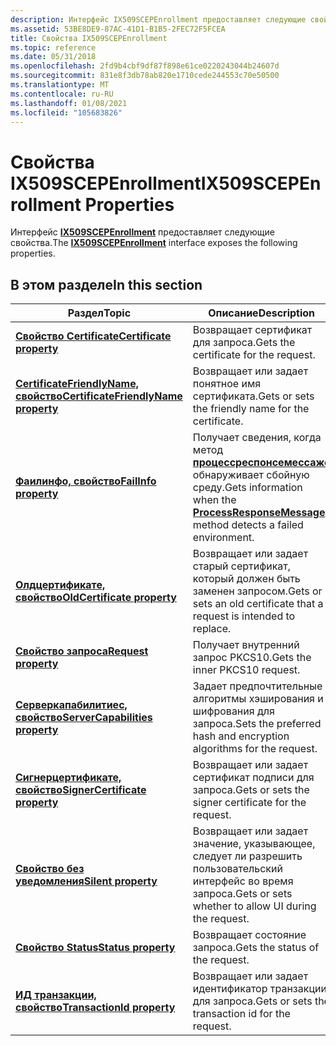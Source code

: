 ```yaml
---
description: Интерфейс IX509SCEPEnrollment предоставляет следующие свойства.
ms.assetid: 53BE8DE9-87AC-41D1-B1B5-2FEC72F5FCEA
title: Свойства IX509SCEPEnrollment
ms.topic: reference
ms.date: 05/31/2018
ms.openlocfilehash: 2fd9b4cbf9df87f898e61ce0220243044b24607d
ms.sourcegitcommit: 831e8f3db78ab820e1710cede244553c70e50500
ms.translationtype: MT
ms.contentlocale: ru-RU
ms.lasthandoff: 01/08/2021
ms.locfileid: "105683826"
---
```

# <a name="ix509scepenrollment-properties"></a><span data-ttu-id="882c0-103">Свойства IX509SCEPEnrollment</span><span class="sxs-lookup"><span data-stu-id="882c0-103">IX509SCEPEnrollment Properties</span></span>

<span data-ttu-id="882c0-104">Интерфейс [**IX509SCEPEnrollment**](/windows/desktop/api/Certenroll/nn-certenroll-ix509scepenrollment) предоставляет следующие свойства.</span><span class="sxs-lookup"><span data-stu-id="882c0-104">The [**IX509SCEPEnrollment**](/windows/desktop/api/Certenroll/nn-certenroll-ix509scepenrollment) interface exposes the following properties.</span></span>

## <a name="in-this-section"></a><span data-ttu-id="882c0-105">В этом разделе</span><span class="sxs-lookup"><span data-stu-id="882c0-105">In this section</span></span>



| <span data-ttu-id="882c0-106">Раздел</span><span class="sxs-lookup"><span data-stu-id="882c0-106">Topic</span></span>                                                                                              | <span data-ttu-id="882c0-107">Описание</span><span class="sxs-lookup"><span data-stu-id="882c0-107">Description</span></span>                                                                                                                                            |
|----------------------------------------------------------------------------------------------------|--------------------------------------------------------------------------------------------------------------------------------------------------------|
| [<span data-ttu-id="882c0-108">**Свойство Certificate**</span><span class="sxs-lookup"><span data-stu-id="882c0-108">**Certificate property**</span></span>](/windows/desktop/api/Certenroll/nf-certenroll-ix509scepenrollment-get_certificate)<br/>                         | <span data-ttu-id="882c0-109">Возвращает сертификат для запроса.</span><span class="sxs-lookup"><span data-stu-id="882c0-109">Gets the certificate for the request.</span></span><br/>                                                                                                       |
| [<span data-ttu-id="882c0-110">**CertificateFriendlyName, свойство**</span><span class="sxs-lookup"><span data-stu-id="882c0-110">**CertificateFriendlyName property**</span></span>](/windows/desktop/api/Certenroll/nf-certenroll-ix509scepenrollment-get_certificatefriendlyname)<br/> | <span data-ttu-id="882c0-111">Возвращает или задает понятное имя сертификата.</span><span class="sxs-lookup"><span data-stu-id="882c0-111">Gets or sets the friendly name for the certificate.</span></span><br/>                                                                                         |
| [<span data-ttu-id="882c0-112">**Фаилинфо, свойство**</span><span class="sxs-lookup"><span data-stu-id="882c0-112">**FailInfo property**</span></span>](/windows/desktop/api/Certenroll/nf-certenroll-ix509scepenrollment-get_failinfo)<br/>                               | <span data-ttu-id="882c0-113">Получает сведения, когда метод [**процессреспонсемессаже**](/windows/desktop/api/Certenroll/nf-certenroll-ix509scepenrollment-processresponsemessage) обнаруживает сбойную среду.</span><span class="sxs-lookup"><span data-stu-id="882c0-113">Gets information when the [**ProcessResponseMessage**](/windows/desktop/api/Certenroll/nf-certenroll-ix509scepenrollment-processresponsemessage) method detects a failed environment.</span></span><br/> |
| [<span data-ttu-id="882c0-114">**Олдцертификате, свойство**</span><span class="sxs-lookup"><span data-stu-id="882c0-114">**OldCertificate property**</span></span>](/windows/desktop/api/Certenroll/nf-certenroll-ix509scepenrollment-get_oldcertificate)<br/>                   | <span data-ttu-id="882c0-115">Возвращает или задает старый сертификат, который должен быть заменен запросом.</span><span class="sxs-lookup"><span data-stu-id="882c0-115">Gets or sets an old certificate that a request is intended to replace.</span></span><br/>                                                                      |
| [<span data-ttu-id="882c0-116">**Свойство запроса**</span><span class="sxs-lookup"><span data-stu-id="882c0-116">**Request property**</span></span>](/windows/desktop/api/Certenroll/nf-certenroll-ix509scepenrollment-get_request)<br/>                                 | <span data-ttu-id="882c0-117">Получает внутренний запрос PKCS10.</span><span class="sxs-lookup"><span data-stu-id="882c0-117">Gets the inner PKCS10 request.</span></span><br/>                                                                                                              |
| [<span data-ttu-id="882c0-118">**Серверкапабилитиес, свойство**</span><span class="sxs-lookup"><span data-stu-id="882c0-118">**ServerCapabilities property**</span></span>](/windows/desktop/api/Certenroll/nf-certenroll-ix509scepenrollment-put_servercapabilities)<br/>           | <span data-ttu-id="882c0-119">Задает предпочтительные алгоритмы хэширования и шифрования для запроса.</span><span class="sxs-lookup"><span data-stu-id="882c0-119">Sets the preferred hash and encryption algorithms for the request.</span></span><br/>                                                                          |
| [<span data-ttu-id="882c0-120">**Сигнерцертификате, свойство**</span><span class="sxs-lookup"><span data-stu-id="882c0-120">**SignerCertificate property**</span></span>](/windows/desktop/api/Certenroll/nf-certenroll-ix509scepenrollment-get_signercertificate)<br/>             | <span data-ttu-id="882c0-121">Возвращает или задает сертификат подписи для запроса.</span><span class="sxs-lookup"><span data-stu-id="882c0-121">Gets or sets the signer certificate for the request.</span></span><br/>                                                                                        |
| [<span data-ttu-id="882c0-122">**Свойство без уведомления**</span><span class="sxs-lookup"><span data-stu-id="882c0-122">**Silent property**</span></span>](/windows/desktop/api/Certenroll/nf-certenroll-ix509scepenrollment-put_silent)<br/>                                   | <span data-ttu-id="882c0-123">Возвращает или задает значение, указывающее, следует ли разрешить пользовательский интерфейс во время запроса.</span><span class="sxs-lookup"><span data-stu-id="882c0-123">Gets or sets whether to allow UI during the request.</span></span><br/>                                                                                        |
| [<span data-ttu-id="882c0-124">**Свойство Status**</span><span class="sxs-lookup"><span data-stu-id="882c0-124">**Status property**</span></span>](/windows/desktop/api/Certenroll/nf-certenroll-ix509scepenrollment-get_status)<br/>                                   | <span data-ttu-id="882c0-125">Возвращает состояние запроса.</span><span class="sxs-lookup"><span data-stu-id="882c0-125">Gets the status of the request.</span></span><br/>                                                                                                             |
| [<span data-ttu-id="882c0-126">**ИД транзакции, свойство**</span><span class="sxs-lookup"><span data-stu-id="882c0-126">**TransactionId property**</span></span>](/windows/desktop/api/Certenroll/nf-certenroll-ix509scepenrollment-get_transactionid)<br/>                     | <span data-ttu-id="882c0-127">Возвращает или задает идентификатор транзакции для запроса.</span><span class="sxs-lookup"><span data-stu-id="882c0-127">Gets or sets the transaction id for the request.</span></span><br/>                                                                                            |



 

 

 




